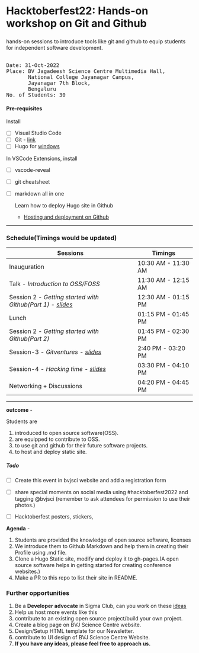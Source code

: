 # Hacktoberfest22: Hands-on workshop on Git and Github
### 
hands-on sessions to introduce tools like git and github to equip students for independent software development. 
<br><br>

<pre>
Date: 31-Oct-2022
Place: BV Jagadeesh Science Centre Multimedia Hall,
       National College Jayanagar Campus,
       Jayanagar 7th Block,
       Bengaluru
No. of Students: 30
</pre>


#### Pre-requisites

Install
- [ ] Visual Studio Code
- [ ] Git - [link](https://www.atlassian.com/git/tutorials/install-git#windows)
- [ ] Hugo for [windows](https://gohugo.io/getting-started/installing/#windows)

In VSCode Extensions, install
- [ ] vscode-reveal
- [ ] git cheatsheet
- [ ] markdown all in one

  Learn how to deploy Hugo site in Github
  - [Hosting and deployment on Github](https://gohugo.io/hosting-and-deployment/hosting-on-github/)
  
----

### Schedule(Timings would be updated)
| Sessions     |     Timings      |
| ------------ | ---------------- |
| Inauguration | 10:30 AM - 11:30 AM   |
|Talk - *Introduction to OSS/FOSS* | 11:30 AM - 12:15 AM    |
|Session 2 - *Getting started with Github(Part 1) - [slides](https://github.com/bvjsciencecentre/Hacktoberfest22/blob/main/slides/session1.pdf)* | 12:30 AM - 01:15 PM |
|Lunch | 01:15 PM - 01:45 PM |
|Session 2 - *Getting started with Github(Part 2)* | 01:45 PM - 02:30 PM |
|Session-3 - *Gitventures - [slides](https://github.com/bvjsciencecentre/Hacktoberfest22/blob/main/slides/session2.pdf)* | 2:40 PM - 03:20 PM |
|Session-4 - *Hacking time - [slides](https://github.com/bvjsciencecentre/Hacktoberfest22/blob/main/slides/session3.md)* | 03:30 PM - 04:10 PM |
|Networking + Discussions | 04:20 PM - 04:45 PM |

----

**outcome** -

Students are 
  1. introduced to open source software(OSS).
  2. are equipped to contribute to OSS.
  3. to use git and github for their future software projects. 
  4. to host and deploy static site.

##### Todo

- [ ] Create this event in bvjsci website and add a registration form
- [ ] share special moments on social media using #hacktoberfest2022 and tagging @bvjsci (remember to ask attendees for permission to use their photos.)
- [ ] Hacktoberfest posters, stickers, 


**Agenda** - 
1. Students are provided the knowledge of open source software, licenses
2. We introduce them to Github Markdown and help them in creating their Profile using .md file.
3. Clone a Hugo Static site, modify and deploy it to gh-pages.(A open source software helps in getting started for creating conference websites.)
4. Make a PR to this repo to list their site in README. 


### Further opportunities

1. Be a **Developer advocate** in Sigma Club, can you work on these [ideas](https://github.com/bvjsciencecentre/ideas/issues)
2. Help us host more events like this
3. contribute to an existing open source project/build your own project.
4. Create a blog page on BVJ Science Centre website.
5. Design/Setup HTML template for our Newsletter.
6. contribute to UI design of BVJ Science Centre Website.
7. **If you have any ideas, please feel free to approach us.**
